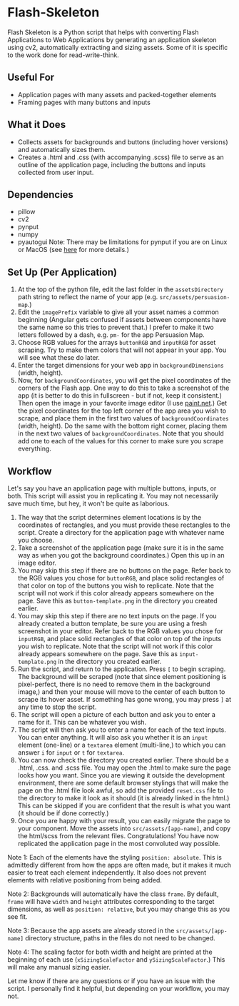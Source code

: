# Flash-Skeleton
Flash Skeleton is a Python script that helps with converting Flash Applications to Web Applications by generating an application skeleton using cv2, automatically extracting and sizing assets. Some of it is specific to the work done for read-write-think.
## Useful For
* Application pages with many assets and packed-together elements
* Framing pages with many buttons and inputs
## What it Does
* Collects assets for backgrounds and buttons (including hover versions) and automatically sizes them.
* Creates a .html and .css (with accompanying .scss) file to serve as an outline of the application page, including the buttons and inputs collected from user input.
## Dependencies
* pillow
* cv2
* pynput
* numpy
* pyautogui
Note: There may be limitations for pynput if you are on Linux or MacOS (see [here](https://pynput.readthedocs.io/en/latest/limitations.html) for more details.)
 ## Set Up (Per Application)
 1. At the top of the python file, edit the last folder in the `assetsDirectory` path string to reflect the name of your app (e.g. `src/assets/persuasion-map`.)
 2. Edit the `imagePrefix` variable to give all your asset names a common beginning (Angular gets confused if assets between components have the same name so this tries to prevent that.) I prefer to make it two letters followed by a dash, e.g. `pm-` for the app Persuasion Map.
 3. Choose RGB values for the arrays `buttonRGB` and `inputRGB` for asset scraping. Try to make them colors that will not appear in your app. You will see what these do later.
 4. Enter the target dimensions for your web app in `backgroundDimensions` (width, height).
 5. Now, for `backgroundCoordinates`, you will get the pixel coordinates of the corners of the Flash app. One way to do this to take a screenshot of the app (it is better to do this in fullscreen - but if not, keep it consistent.) Then open the image in your favorite image editor (I use [paint.net](https://www.getpaint.net/).) Get the pixel coordinates for the top left corner of the app area you wish to scrape, and place them in the first two values of `backgroundCoordinates` (width, height). Do the same with the bottom right corner, placing them in the next two values of `backgroundCoordinates`. Note that you should add one to each of the values for this corner to make sure you scrape everything.
## Workflow
Let's say you have an application page with multiple buttons, inputs, or both. This script will assist you in replicating it. You may not necessarily save much time, but hey, it won't be quite as laborious.

1. The way that the script determines element locations is by the coordinates of rectangles, and you must provide these rectangles to the script. Create a directory for the application page with whatever name you choose.
2. Take a screenshot of the application page (make sure it is in the same way as when you got the background coordinates.) Open this up in an image editor.
3. You may skip this step if there are no buttons on the page. Refer back to the RGB values you chose for `buttonRGB`, and place solid rectangles of that color on top of the buttons you wish to replicate. Note that the script will not work if this color already appears somewhere on the page. Save this as `button-template.png` in the directory you created earlier.
4. You may skip this step if there are no text inputs on the page. If you already created a button template, be sure you are using a fresh screenshot in your editor. Refer back to the RGB values you chose for `inputRGB`, and place solid rectangles of that color on top of the inputs you wish to replicate. Note that the script will not work if this color already appears somewhere on the page. Save this as `input-template.png` in the directory you created earlier.
5. Run the script, and return to the application. Press `[` to begin scraping. The background will be scraped (note that since element positioning is pixel-perfect, there is no need to remove them in the background image,) and then your mouse will move to the center of each button to scrape its hover asset. If something has gone wrong, you may press `]` at any time to stop the script.
6. The script will open a picture of each button and ask you to enter a name for it. This can be whatever you wish.
7. The script will then ask you to enter a name for each of the text inputs. You can enter anything. It will also ask you whether it is an `input` element (one-line) or a `textarea` element (multi-line,) to which you can answer `i` for `input` or `t` for `textarea`.
8. You can now check the directory you created earlier. There should be a .html, .css. and .scss file. You may open the .html to make sure the page looks how you want. Since you are viewing it outside the development environment, there are some default browser stylings that will make the page on the .html file look awful, so add the provided `reset.css` file to the directory to make it look as it should (it is already linked in the html.) This can be skipped if you are confident that the result is what you want (it should be if done correctly.)
9. Once you are happy with your result, you can easily migrate the page to your component. Move the assets into `src/assets/[app-name]`, and copy the html/scss from the relevant files. Congratulations! You have now replicated the application page in the most convoluted way possible.

Note 1: Each of the elements have the styling `position: absolute`. This is admittedly different from how the apps are often made, but it makes it much easier to treat each element independently. It also does not prevent elements with relative positioning from being added. 

Note 2: Backgrounds will automatically have the class `frame`. By default, `frame` will have `width` and `height` attributes corresponding to the target dimensions, as well as `position: relative`, but you may change this as you see fit.

Note 3: Because the app assets are already stored in the `src/assets/[app-name]` directory structure, paths in the files do not need to be changed.

Note 4: The scaling factor for both width and height are printed at the beginning of each use (`xSizingScaleFactor` and `ySizingScaleFactor`.) This will make any manual sizing easier.

Let me know if there are any questions or if you have an issue with the script. I personally find it helpful, but depending on your workflow, you may not.
